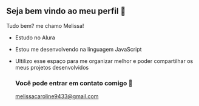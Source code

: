 ## Seja bem vindo ao meu perfil 🖤

Tudo bem? me chamo Melissa!

- Estudo no Alura
- Estou me desenvolvendo na linguagem JavaScript
- Ultilizo esse espaço para me organizar melhor e poder compartilhar os meus projetos desenvolvidos

  ### Você pode entrar em contato comigo 💼

  melissacaroline9433@gmail.com
  
